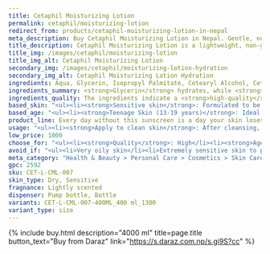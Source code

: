 ```yaml
---
title: Cetaphil Moisturizing Lotion
permalink: cetaphil/moisturizing-lotion
redirect_from: products/cetaphil-moisturizing-lotion-in-nepal
meta_description: Buy Cetaphil Moisturizing Lotion in Nepal. Gentle, non-greasy hydration for dry and sensitive skin. Fast-absorbing, fragrance-free formula for everyday use.
title_description: Cetaphil Moisturizing Lotion is a lightweight, non-greasy moisturizer designed for dry and sensitive skin, providing long-lasting hydration without clogging pores. Formulated with glycerin, macadamia nut oil, and vitamin E, it helps strengthen the skin barrier, lock in moisture, and soothe irritation. Dermatologist-tested and fragrance-free, this fast-absorbing lotion is ideal for daily use on both the face and body, making it a popular choice for those with eczema, rosacea, or dehydrated skin. Trusted by skincare professionals worldwide, Cetaphil Moisturizing Lotion delivers intense hydration and nourishment, keeping skin soft, smooth, and healthy all day.
title_img: /images/cetaphil/moisturizing-lotion
title_img_alt: Cetaphil Moisturizing Lotion
secondary_img: /images/cetaphil/moisturizing-lotion-hydration
secondary_img_alt: Cetaphil Moisturizing Lotion Hydration
ingredients: Aqua, Glycerin, Isopropyl Palmitate, Cetearyl Alcohol, Ceteareth-20, Panthenol, Niacinamide, Tocopheryl Acetate, Dimethicone, Persea Gratissima Oil, Helianthus Annuus Seed Oil, Pantolactone, Glyceryl Stearate, Sodium Benzoate, Benzyl Alcohol, Citric Acid.
ingredients_summary: <strong>Glycerin</strong> hydrates, while <strong>Isopropyl Palmitate</strong> and <strong>Dimethicone</strong> soften skin. <strong>Niacinamide</strong> and <strong>Panthenol</strong> strengthen the barrier, reducing irritation. <strong>Avocado Oil</strong> and <strong>Sunflower Seed Oil</strong> nourish, and <strong>Tocopheryl Acetate (Vitamin E)</strong> provides antioxidant protection. <strong>Cetearyl Alcohol</strong> and <strong>Ceteareth-20</strong> ensure smooth absorption, while <strong>Sodium Benzoate</strong> and <strong>Benzyl Alcohol</strong> preserve the formula. Designed for <strong>long-lasting hydration</strong> and <strong>sensitive skin support</strong>.
ingredients_quality: The ingredients indicate a <strong>high-quality</strong> product, The ingredients are carefully chosen to provide effective hydration, smoothness, and skin barrier support. They help attract moisture, nourish with essential fatty acids, and protect the skin from irritation. Mild emulsifiers ensure smooth absorption, while gentle preservatives maintain product integrity. This formula is ideal for sensitive skin, offering long-lasting hydration and nourishment without causing irritation.
based_skin: "<ul><li><strong>Sensitive skin</strong>: Formulated to be gentle and non-irritating, it is ideal for sensitive skin, offering hydration without causing redness or irritation.</li><li><strong>Dry skin</strong>: The moisturizing ingredients help to replenish moisture and restore hydration, making it perfect for dry and dehydrated skin.</li><li><strong>Combination skin</strong>: The lightweight, non-greasy formula works well for combination skin, providing hydration without making oily areas greasy.</li><li><strong>Oily skin</strong>: While not specifically targeted for oily skin, its non-comedogenic (won't clog pores) and lightweight texture makes it suitable for those who need light moisture without feeling heavy.</li><li><strong>Acne-prone skin</strong>: With its gentle, non-irritating properties, this lotion is suitable for acne-prone skin, as it helps maintain the skin’s moisture balance without causing breakouts.</li></ul><p>Overall, it’s a versatile moisturizer that is <strong>safe and effective for a wide range of skin types</strong>, especially those needing extra hydration or barrier support.</p>"
based_age: "<ul><li><strong>Teenage Skin (13-19 years)</strong>: Ideal for young skin that may be prone to dryness or irritation, especially those dealing with acne treatments or fluctuating hormones. Its gentle, non-comedogenic formula helps maintain moisture balance without clogging pores.</li><li><strong>Young Adults (20s)</strong>: Provides essential hydration and barrier protection, particularly for those with dry or sensitive skin. It’s a great option for those who need a reliable, lightweight moisturizer that supports the skin’s natural function.</li><li><strong>Adults (30s-40s)</strong>: At this age, the skin may start showing signs of early aging, such as fine lines and reduced moisture retention. The formula helps maintain hydration and provides soothing ingredients like <strong>Niacinamide</strong> and <strong>Panthenol</strong>, which improve skin texture and barrier function.</li><li><strong>Mature Skin (50s and beyond)</strong>: The moisturizing properties of <strong>Avocado Oil</strong> and <strong>Vitamin E</strong> help combat dryness and improve skin elasticity. The lotion also supports the skin’s natural barrier, which can weaken with age, providing long-lasting hydration and a smooth, nourished feel.</li></ul><p>Overall, <strong>Cetaphil Moisturizing Lotion</strong> is suitable for all ages, providing gentle, effective hydration and care for dry and sensitive skin at any stage of life.</p>"
product_line: Every day without this sunscreen is a day your skin loses protection. Don’t let harmful UV rays steal your glow—shield your skin with confidence.
usage: "<ul><li><strong>Apply to clean skin</strong>: After cleansing, gently pat your skin dry.</li><li><strong>Dispense a generous amount</strong>: Pump the lotion into your hands.</li><li><strong>Massage into skin</strong>: Gently massage the lotion into your face and body, focusing on dry areas.</li><li><strong>Use daily</strong>: Apply morning and night for best results.</li><li><strong>For sensitive skin</strong>: Ideal for use on sensitive, dry, and irritated skin, including conditions like eczema or rosacea.</li><li><strong>Non-greasy</strong>: Suitable for use under makeup or throughout the day as a hydrating base.</li></ul><p>For maximum benefits, use consistently to <strong>nourish</strong> and <strong>hydrate</strong> your skin, leaving it soft and smooth.</p>"
low_price: 1000
choose_for: "<ul><li><strong>Quality</strong>: High</li><li><strong>Age</strong>: Adults (18+).</li><li><strong>Skin Types</strong>: Sensitive and dry skin.</li><li><strong>Effective For</strong>: long-lasting hydration.</li></ul>"
avoid_if: "<ul><li>Very oily skin</li><li>Extremely sensitive skin to preservatives like Benzyl Alcohol and Sodium Benzoate</li><li>People with severe acne.</li></ul>"
meta_category: "Health & Beauty > Personal Care > Cosmetics > Skin Care > Lotion & Moisturizer"
gpc: 2592
sku: CET-L-CML-007
skin_type: Dry, Sensitive
fragnance: Lightly scented
dispenser: Pump bottle, Bottle
variants: CET-L-CML-007-400ML_400 ml_1300
variant_type: size
---
```

{% include buy.html description="4000 ml" title=page.title button_text="Buy from Daraz" link="https://s.daraz.com.np/s.gi9S?cc" %}